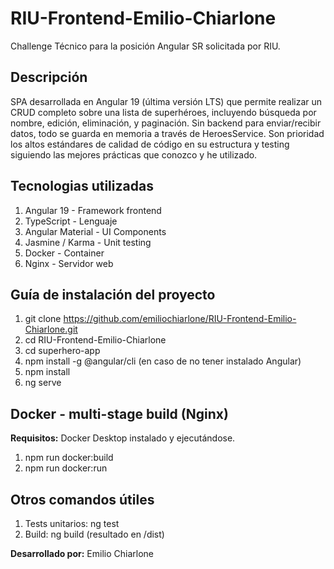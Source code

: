 # RIU-Frontend-Emilio-Chiarlone
Challenge Técnico para la posición Angular SR solicitada por RIU.

## Descripción
SPA desarrollada en Angular 19 (última versión LTS) que permite realizar un CRUD completo sobre una lista de superhéroes, incluyendo búsqueda por nombre, edición, eliminación, y paginación. 
Sin backend para enviar/recibir datos, todo se guarda en memoria a través de HeroesService.
Son prioridad los altos estándares de calidad de código en su estructura y testing siguiendo las mejores prácticas que conozco y he utilizado. 

## Tecnologias utilizadas
1. Angular 19 - Framework frontend
2. TypeScript - Lenguaje
3. Angular Material - UI Components
4. Jasmine / Karma - Unit testing
5. Docker - Container
6. Nginx - Servidor web

## Guía de instalación del proyecto
1. git clone https://github.com/emiliochiarlone/RIU-Frontend-Emilio-Chiarlone.git
2. cd RIU-Frontend-Emilio-Chiarlone
3. cd superhero-app
3. npm install -g @angular/cli (en caso de no tener instalado Angular)
4. npm install
5. ng serve

## Docker - multi-stage build (Nginx)
**Requisitos:** Docker Desktop instalado y ejecutándose.
1. npm run docker:build
2. npm run docker:run

## Otros comandos útiles
1. Tests unitarios: ng test
2. Build: ng build (resultado en /dist)

**Desarrollado por:** Emilio Chiarlone  
